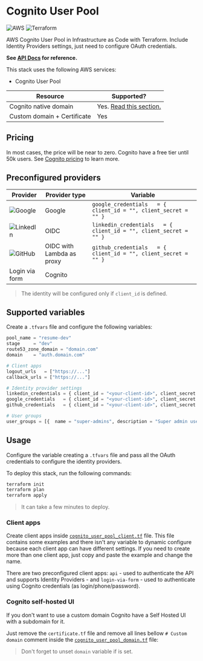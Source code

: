 # Cognito User Pool

![AWS](https://img.shields.io/badge/AWS-%23FF9900.svg?style=for-the-badge&logo=amazon-aws&logoColor=white) ![Terraform](https://img.shields.io/badge/terraform-%235835CC.svg?style=for-the-badge&logo=terraform&logoColor=white)

AWS Cognito User Pool in Infrastructure as Code with Terraform. Include Identity Providers settings, just need to configure OAuth credentials.

**See [API Docs](./api-docs.md) for reference.**

This stack uses the following AWS services:

- Cognito User Pool

| Resource                    | Supported?                                         |
| --------------------------- | -------------------------------------------------- |
| Cognito native domain       | Yes. [Read this section.](#cognito-self-hosted-ui) |
| Custom domain + Certificate | Yes                                                |

## Pricing

In most cases, the price will be near to zero. Cognito have a free tier until 50k users. See [Cognito pricing](https://aws.amazon.com/cognito/pricing/) to learn more.

## Preconfigured providers

| Provider                                                                                                           | Provider type             | Variable                                                          |
| ------------------------------------------------------------------------------------------------------------------ | ------------------------- | ----------------------------------------------------------------- |
| ![Google](https://img.shields.io/badge/google-4285F4?style=for-the-badge&logo=google&logoColor=white)              | Google                    | `google_credentials   = { client_id = "", client_secret = "" }`   |
| ![LinkedIn](https://img.shields.io/badge/linkedin-%230077B5.svg?style=for-the-badge&logo=linkedin&logoColor=white) | OIDC                      | `linkedin_credentials   = { client_id = "", client_secret = "" }` |
| ![GitHub](https://img.shields.io/badge/github-%23121011.svg?style=for-the-badge&logo=github&logoColor=white)       | OIDC with Lambda as proxy | `github_credentials   = { client_id = "", client_secret = "" }`   |
| Login via form                                                                                                     | Cognito                   |                                                                   |

> The identity will be configured only if `client_id` is defined.

## Supported variables

Create a `.tfvars` file and configure the following variables:

```tf
pool_name = "resume-dev"
stage     = "dev"
route53_zone_domain = "domain.com"
domain    = "auth.domain.com"

# Client apps
logout_urls   = ["https://..."]
callback_urls = ["https://..."]

# Identity provider settings
linkedin_credentials = { client_id = "<your-client-id>", client_secret = "<your-secret>" }
google_credentials   = { client_id = "<your-client-id>", client_secret = "<your-secret>" }
github_credentials   = { client_id = "<your-client-id>", client_secret = "<your-secret>" }

# User groups
user_groups = [{  name = "super-admins", description = "Super admin users" }]
```

## Usage

Configure the variable creating a `.tfvars` file and pass all the OAuth credentials to configure the identity providers.

To deploy this stack, run the following commands:

```sh
terraform init
terraform plan
terraform apply
```

> It can take a few minutes to deploy.

### Client apps

Create client apps inside [`cognito_user_pool_client.tf`](./cognito_user_pool_client.tf) file. This file contains some examples and there isn't any variable to dynamic configure because each client app can have different settings. If you need to create more than one client app, just copy and paste the example and change the name.

There are two preconfigured client apps: `api` - used to authenticate the API and supports Identity Providers - and `login-via-form` - used to authenticate using Cognito credentials (as login/phone/password).

### Cognito self-hosted UI

If you don't want to use a custom domain Cognito have a Self Hosted UI with a subdomain for it.

Just remove the `certificate.tf` file and remove all lines bellow `# Custom domain` comment inside the [`cognito_user_pool_domain.tf`](./cognito_user_pool_domain.tf) file:

> Don't forget to unset `domain` variable if is set.
